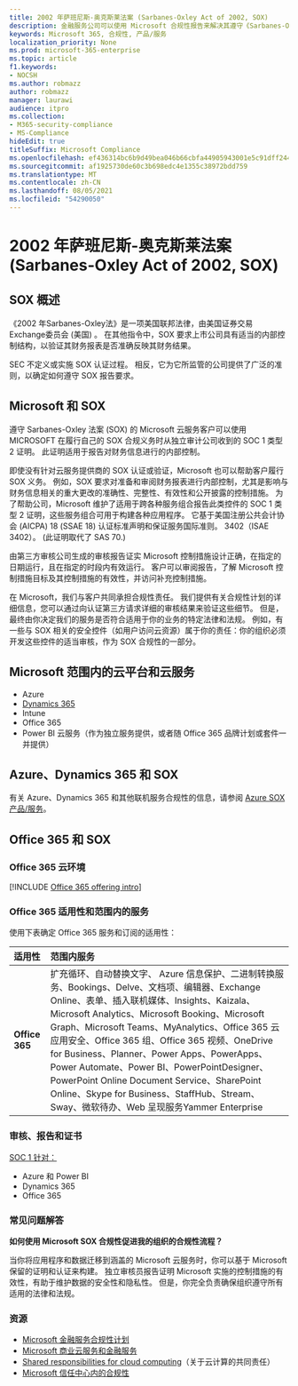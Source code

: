 ```yaml
---
title: 2002 年萨班尼斯-奥克斯莱法案 (Sarbanes-Oxley Act of 2002, SOX)
description: 金融服务公司可以使用 Microsoft 合规性报告来解决其遵守《Sarbanes-Oxley法的问题。
keywords: Microsoft 365, 合规性, 产品/服务
localization_priority: None
ms.prod: microsoft-365-enterprise
ms.topic: article
f1.keywords:
- NOCSH
ms.author: robmazz
author: robmazz
manager: laurawi
audience: itpro
ms.collection:
- M365-security-compliance
- MS-Compliance
hideEdit: true
titleSuffix: Microsoft Compliance
ms.openlocfilehash: ef436314bc6b9d49bea046b66cbfa44905943001e5c91dff2441dcd9fab55768
ms.sourcegitcommit: af1925730de60c3b698edc4e1355c38972bdd759
ms.translationtype: MT
ms.contentlocale: zh-CN
ms.lasthandoff: 08/05/2021
ms.locfileid: "54290050"
---
```

# <a name="sarbanes-oxley-act-of-2002-sox"></a>2002 年萨班尼斯-奥克斯莱法案 (Sarbanes-Oxley Act of 2002, SOX)

## <a name="sox-overview"></a>SOX 概述

《2002 年Sarbanes-Oxley法》是一项美国联邦法律，由美国证券交易Exchange委员会 (美国) 。 在其他指令中，SOX 要求上市公司具有适当的内部控制结构，以验证其财务报表是否准确反映其财务结果。

SEC 不定义或实施 SOX 认证过程。 相反，它为它所监管的公司提供了广泛的准则，以确定如何遵守 SOX 报告要求。

## <a name="microsoft-and-sox"></a>Microsoft 和 SOX

遵守 Sarbanes-Oxley 法案 (SOX) 的 Microsoft 云服务客户可以使用 MICROSOFT 在履行自己的 SOX 合规义务时从独立审计公司收到的 SOC 1 类型 2 证明。 此证明适用于报告对财务信息进行的内部控制。

即使没有针对云服务提供商的 SOX 认证或验证，Microsoft 也可以帮助客户履行 SOX 义务。 例如，SOX 要求对准备和审阅财务报表进行内部控制，尤其是影响与财务信息相关的重大更改的准确性、完整性、有效性和公开披露的控制措施。 为了帮助公司，Microsoft 维护了适用于跨各种服务组合报告此类控件的 SOC 1 类型 2 证明，这些服务组合可用于构建各种应用程序。 它基于美国注册公共会计协会 (AICPA) 18 (SSAE 18) 认证标准声明和保证服务国际准则。 3402（ISAE 3402）。  (此证明取代了 SAS 70.) 

由第三方审核公司生成的审核报告证实 Microsoft 控制措施设计正确，在指定的日期运行，且在指定的时段内有效运行。 客户可以审阅报告，了解 Microsoft 控制措施目标及其控制措施的有效性，并访问补充控制措施。

在 Microsoft，我们与客户共同承担合规性责任。 我们提供有关合规性计划的详细信息，您可以通过向认证第三方请求详细的审核结果来验证这些细节。 但是，最终由你决定我们的服务是否符合适用于你的业务的特定法律和法规。 例如，有一些与 SOX 相关的安全控件（如用户访问云资源）属于你的责任：你的组织必须开发这些控件的适当审核，作为 SOX 合规性的一部分。

## <a name="microsoft-in-scope-cloud-platforms--services"></a>Microsoft 范围内的云平台和云服务

- Azure
- [Dynamics 365](https://aka.ms/d365-compliance-list)
- Intune
- Office 365
- Power BI 云服务（作为独立服务提供，或者随 Office 365 品牌计划或套件一并提供）

## <a name="azure-dynamics-365-and-sox"></a>Azure、Dynamics 365 和 SOX

有关 Azure、Dynamics 365 和其他联机服务合规性的信息，请参阅 [Azure SOX 产品/服务](/azure/compliance/offerings/offering-sox-us)。

## <a name="office-365-and-sox"></a>Office 365 和 SOX

### <a name="office-365-cloud-environments"></a>Office 365 云环境

[!INCLUDE [Office 365 offering intro](../includes/o365-offering-introduction.md)]

### <a name="office-365-applicability-and-in-scope-services"></a>Office 365 适用性和范围内的服务

使用下表确定 Office 365 服务和订阅的适用性：

| **适用性** | **范围内服务** |
|:------------------|:----------------------|
| **Office 365** | 扩充循环、自动替换文字、 Azure 信息保护、二进制转换服务、Bookings、Delve、文档项、编辑器、Exchange Online、表单、插入联机媒体、Insights、Kaizala、Microsoft Analytics、Microsoft Booking、Microsoft Graph、Microsoft Teams、MyAnalytics、Office 365 云应用安全、Office 365 组、Office 365 视频、OneDrive for Business、Planner、Power Apps、PowerApps、Power Automate、Power BI、PowerPointDesigner、PowerPoint Online Document Service、SharePoint Online、Skype for Business、StaffHub、Stream、Sway、微软待办、Web 呈现服务Yammer Enterprise  |

### <a name="audits-reports-and-certificates"></a>审核、报告和证书

[SOC 1 针对：](offering-SOC.md)

- Azure 和 Power BI
- Dynamics 365
- Office 365

### <a name="frequently-asked-questions"></a>常见问题解答

**如何使用 Microsoft SOX 合规性促进我的组织的合规性流程？**

当你将应用程序和数据迁移到涵盖的 Microsoft 云服务时，你可以基于 Microsoft 保留的证明和认证来构建。 独立审核员报告证明 Microsoft 实施的控制措施的有效性，有助于维护数据的安全性和隐私性。 但是，你完全负责确保组织遵守所有适用的法律和法规。

### <a name="resources"></a>资源

- [Microsoft 金融服务合规性计划](https://www.microsoft.com/download/details.aspx?id=55332)
- [Microsoft 商业云服务和金融服务](https://www.microsoft.com/trustcenter/cloudservices/financialservices)
- [Shared responsibilities for cloud computing](https://aka.ms/sharedresponsibility)（关于云计算的共同责任）
- [Microsoft 信任中心内的合规性](https://www.microsoft.com/trust-center/compliance/compliance-overview)
